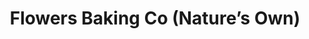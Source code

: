 ---
title: "Flowers Baking Co (Nature’s Own)"
url: /raleigh/flowers-baking-co-natures-own/
shop: bakery
---